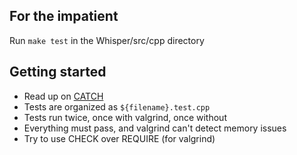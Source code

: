 ## For the impatient

Run `make test` in the Whisper/src/cpp directory

## Getting started

* Read up on [CATCH](https://github.com/philsquared/Catch/)
* Tests are organized as `${filename}.test.cpp`
* Tests run twice, once with valgrind, once without
* Everything must pass, and valgrind can't detect memory issues
* Try to use CHECK over REQUIRE (for valgrind)